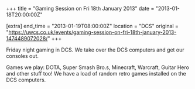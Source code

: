 +++
title = "Gaming Session on Fri 18th January 2013"
date = "2013-01-18T20:00:00Z"

[extra]
end_time = "2013-01-19T08:00:00Z"
location = "DCS"
original = "https://uwcs.co.uk/events/gaming-session-on-fri-18th-january-2013-1474489072028/"
+++

Friday night gaming in DCS. We take over the DCS computers and get our consoles out.

Games we play: DOTA, Super Smash Bro.s, Minecraft, Warcraft, Guitar Hero and other stuff too\! We have a load of random retro games installed on the DCS computers.

